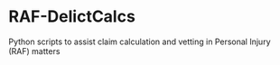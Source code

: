# RAF-DelictCalcs
Python scripts to assist claim calculation and vetting in Personal Injury (RAF) matters
